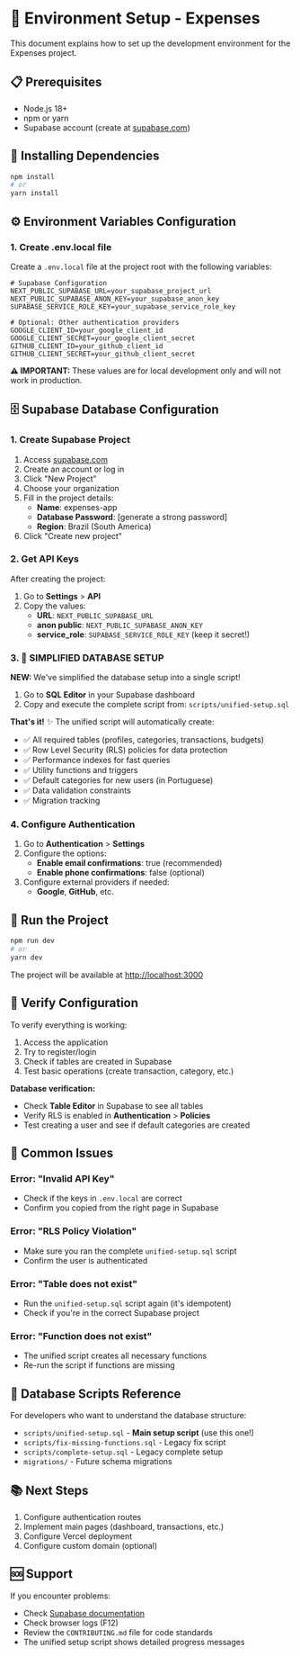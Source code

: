 # 🔧 Environment Setup - Expenses

This document explains how to set up the development environment for the Expenses project.

## 📋 Prerequisites

- Node.js 18+
- npm or yarn
- Supabase account (create at [supabase.com](https://supabase.com))

## 🚀 Installing Dependencies

```bash
npm install
# or
yarn install
```

## ⚙️ Environment Variables Configuration

### 1. Create .env.local file

Create a `.env.local` file at the project root with the following variables:

```env
# Supabase Configuration
NEXT_PUBLIC_SUPABASE_URL=your_supabase_project_url
NEXT_PUBLIC_SUPABASE_ANON_KEY=your_supabase_anon_key
SUPABASE_SERVICE_ROLE_KEY=your_supabase_service_role_key

# Optional: Other authentication providers
GOOGLE_CLIENT_ID=your_google_client_id
GOOGLE_CLIENT_SECRET=your_google_client_secret
GITHUB_CLIENT_ID=your_github_client_id
GITHUB_CLIENT_SECRET=your_github_client_secret
```

**⚠️ IMPORTANT:** These values are for local development only and will not work in production.

## 🗄️ Supabase Database Configuration

### 1. Create Supabase Project

1. Access [supabase.com](https://supabase.com)
2. Create an account or log in
3. Click "New Project"
4. Choose your organization
5. Fill in the project details:
   - **Name**: expenses-app
   - **Database Password**: [generate a strong password]
   - **Region**: Brazil (South America)
6. Click "Create new project"

### 2. Get API Keys

After creating the project:

1. Go to **Settings** > **API**
2. Copy the values:
   - **URL**: `NEXT_PUBLIC_SUPABASE_URL`
   - **anon public**: `NEXT_PUBLIC_SUPABASE_ANON_KEY`
   - **service_role**: `SUPABASE_SERVICE_ROLE_KEY` (keep it secret!)

### 3. 🎯 **SIMPLIFIED DATABASE SETUP**

**NEW:** We've simplified the database setup into a single script!

1. Go to **SQL Editor** in your Supabase dashboard
2. Copy and execute the complete script from: `scripts/unified-setup.sql`

**That's it!** ✨ The unified script will automatically create:

- ✅ All required tables (profiles, categories, transactions, budgets)
- ✅ Row Level Security (RLS) policies for data protection
- ✅ Performance indexes for fast queries
- ✅ Utility functions and triggers
- ✅ Default categories for new users (in Portuguese)
- ✅ Data validation constraints
- ✅ Migration tracking

### 4. Configure Authentication

1. Go to **Authentication** > **Settings**
2. Configure the options:
   - **Enable email confirmations**: true (recommended)
   - **Enable phone confirmations**: false (optional)
3. Configure external providers if needed:
   - **Google**, **GitHub**, etc.

## 🔧 Run the Project

```bash
npm run dev
# or
yarn dev
```

The project will be available at [http://localhost:3000](http://localhost:3000)

## 🧪 Verify Configuration

To verify everything is working:

1. Access the application
2. Try to register/login
3. Check if tables are created in Supabase
4. Test basic operations (create transaction, category, etc.)

**Database verification:**

- Check **Table Editor** in Supabase to see all tables
- Verify RLS is enabled in **Authentication** > **Policies**
- Test creating a user and see if default categories are created

## 🚨 Common Issues

### Error: "Invalid API Key"

- Check if the keys in `.env.local` are correct
- Confirm you copied from the right page in Supabase

### Error: "RLS Policy Violation"

- Make sure you ran the complete `unified-setup.sql` script
- Confirm the user is authenticated

### Error: "Table does not exist"

- Run the `unified-setup.sql` script again (it's idempotent)
- Check if you're in the correct Supabase project

### Error: "Function does not exist"

- The unified script creates all necessary functions
- Re-run the script if functions are missing

## 📂 Database Scripts Reference

For developers who want to understand the database structure:

- `scripts/unified-setup.sql` - **Main setup script** (use this one!)
- `scripts/fix-missing-functions.sql` - Legacy fix script
- `scripts/complete-setup.sql` - Legacy complete setup
- `migrations/` - Future schema migrations

## 📚 Next Steps

1. Configure authentication routes
2. Implement main pages (dashboard, transactions, etc.)
3. Configure Vercel deployment
4. Configure custom domain (optional)

## 🆘 Support

If you encounter problems:

- Check [Supabase documentation](https://supabase.com/docs)
- Check browser logs (F12)
- Review the `CONTRIBUTING.md` file for code standards
- The unified setup script shows detailed progress messages
